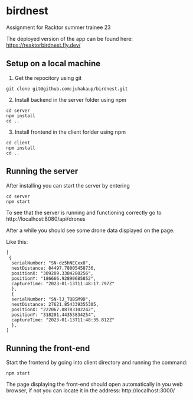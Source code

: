 # birdnest

Assignment for Racktor summer trainee 23

The deployed version of the app can be found here: https://reaktorbirdnest.fly.dev/

## Setup on a local machine

1. Get the repocitory using git
```
git clone git@github.com:juhakaup/birdnest.git
```

2. Install backend in the server folder using npm
```
cd server
npm install
cd ..
```

3. Install frontend in the client forlder using npm
```
cd client
npm install
cd ..
```

## Running the server
After installing you can start the server by entering
```
cd server
npm start
```
To see that the server is running and functioning correctly go to 
http://localhost:8080/api/drones

After a while you should see some drone data displayed on the page.

Like this:
```
[
 {
  serialNumber: "SN-dz5hNECxx8",
  nestDistance: 84497.78005458736,
  positionX: "309209.3384280256",
  positionY: "186666.92890685852",
  captureTime: "2023-01-13T11:48:17.797Z"
  },
  {
  serialNumber: "SN-lJ_TQBSM9D",
  nestDistance: 27621.854339355305,
  positionX: "222067.08783102242",
  positionY: "318201.44353834254",
  captureTime: "2023-01-13T11:48:35.812Z"
  },
]
```
## Running the front-end
Start the frontend by going into client directory
and running the command:
```
npm start
```
The page displaying the front-end should open automatically in you web browser, if not you can locate it in the address: http://localhost:3000/
